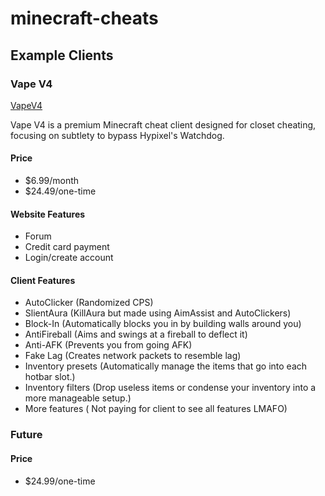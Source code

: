 # minecraft-cheats

## Example Clients

### Vape V4
[VapeV4](https://www.vape.gg/)

Vape V4 is a premium Minecraft cheat client designed for closet cheating, focusing on subtlety to bypass Hypixel's Watchdog.

#### Price
- $6.99/month
- $24.49/one-time

#### Website Features
- Forum 
- Credit card payment
- Login/create account 

#### Client Features
- AutoClicker (Randomized CPS)
- SlientAura (KillAura but made using AimAssist and AutoClickers)
- Block-In (Automatically blocks you in by building walls around you)
- AntiFireball (Aims and swings at a fireball to deflect it)
- Anti-AFK (Prevents you from going AFK)
- Fake Lag (Creates network packets to resemble lag)
- Inventory presets (Automatically manage the items that go into each hotbar slot.)
- Inventory filters (Drop useless items or condense your inventory into a more manageable setup.)
- More features ( Not paying for client to see all features LMAFO)

### Future

#### Price
- $24.99/one-time 

